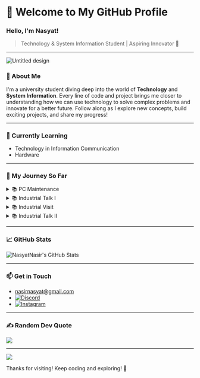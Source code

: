 # 🌌 Welcome to My GitHub Profile

### Hello, I'm Nasyat! 
> Technology & System Information Student | Aspiring Innovator 🌟

---

![Untitled design](https://github.com/user-attachments/assets/c422f7af-449a-4097-8967-af9a206f3468) <!-- Add a banner image that matches your theme -->


### 🚀 About Me
I'm a university student diving deep into the world of **Technology** and **System Information**. Every line of code and project brings me closer to understanding how we can use technology to solve complex problems and innovate for a better future. Follow along as I explore new concepts, build exciting projects, and share my progress!


---

### 🌱 Currently Learning
- Technology in Information Communication
- Hardware

---

### 🔭 My Journey So Far
<details>
  <summary>📚 PC Maintenance</summary>
  
  ![photo_2024-11-01_22-44-50](https://github.com/user-attachments/assets/d318e029-ae39-4210-9ad6-510aebd913ff)
  # Reflection
  > I've learned about PC assemble before but only on online platform. In this PC maintenance workshop, I can enhance my skill in PC maintenance. The thing that surprised me is that when assembling a PC, we can't be too gentle because some computer components require some pressure to work properly.
</details>

<details>
  <summary>📚 Industrial Talk I</summary>

  ![image](https://github.com/user-attachments/assets/c638f4f5-cdea-4db8-b93c-a58ec3bdee5b)
</details>

<details>
  <summary>📚 Industrial Visit</summary>
  
  <details>
    
  </details>

  
</details>

<details>
  <summary>📚 Industrial Talk II</summary>
![image](https://github.com/user-attachments/assets/c213499c-5a96-47e6-a359-afe5edc9b30b)


</details>
  


---

### 📈 GitHub Stats
![NasyatNasir's GitHub Stats](https://github-readme-stats.vercel.app/api?username=NasyatNasir&show_icons=true&theme=github_dark&hide_border=true)

---

### 📫 Get in Touch
- nasirnasyat@gmail.com
- [![Discord](https://img.shields.io/badge/Discord-%237289DA.svg?logo=discord&logoColor=white)](https://discord.gg/mecha3179) 
- [![Instagram](https://img.shields.io/badge/Instagram-%23E4405F.svg?logo=Instagram&logoColor=white)](https://instagram.com/mhmdnsyt_) 
---

### ✍️ Random Dev Quote
![](https://quotes-github-readme.vercel.app/api?type=horizontal&theme=radical)

---
[![](https://visitcount.itsvg.in/api?id=NasyatNasir&icon=0&color=0)](https://visitcount.itsvg.in)<!-- Optional cool footer icon or GIF -->

Thanks for visiting! Keep coding and exploring! 🌌
